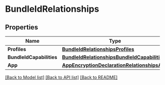 # BundleIdRelationships

## Properties

Name | Type | Description | Notes
------------ | ------------- | ------------- | -------------
**Profiles** | [**BundleIdRelationshipsProfiles**](BundleId_relationships_profiles.md) |  | [optional] 
**BundleIdCapabilities** | [**BundleIdRelationshipsBundleIdCapabilities**](BundleId_relationships_bundleIdCapabilities.md) |  | [optional] 
**App** | [**AppEncryptionDeclarationRelationshipsApp**](AppEncryptionDeclaration_relationships_app.md) |  | [optional] 

[[Back to Model list]](../README.md#documentation-for-models) [[Back to API list]](../README.md#documentation-for-api-endpoints) [[Back to README]](../README.md)



